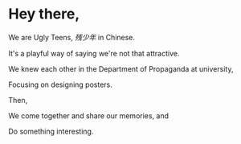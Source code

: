# Hey there,

We are Ugly Teens, _残少年_ in Chinese.

It's a playful way of saying we're not that attractive.

We knew each other in the Department of Propaganda at university,

Focusing on designing posters.

Then,

We come together and share our memories, and

Do something interesting.
